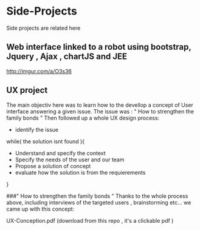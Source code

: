 # Side-Projects
Side projects are related here

## Web interface linked to a robot using bootstrap, Jquery , Ajax , chartJS and JEE

http://imgur.com/a/O3s36 

## UX project

The main objectiv here was to learn how to the devellop a concept of  User interface answering a given issue. The issue was : " How to strengthen the family bonds "
Then followed up a whole UX design process:
- identify the issue

while( the solution isnt found ){

- Understand and specify the context
- Specify the needs of the user and our team
- Propose a solution of concept
- evaluate how the solution is from the requierements

}

###" How to strengthen the family bonds " 
Thanks to the whole process above, including interviews of the targeted users , brainstorming etc... we came up with this concept:

UX-Conception.pdf (download from this repo , it's a clickable pdf )

